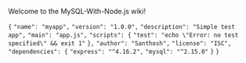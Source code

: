 Welcome to the MySQL-With-Node.js wiki!




`{`
  `"name": "myapp",`
  `"version": "1.0.0",`
  `"description": "Simple test app",`
  `"main": "app.js",`
  `"scripts": {`
    `"test": "echo \"Error: no test specified\" && exit 1"`
  `},`
  `"author": "Santhosh",`
  `"license": "ISC",`
  `"dependencies": {`
    `"express": "^4.16.2",`
    `"mysql": "^2.15.0"`
  `}`
`}`
